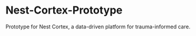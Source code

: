 # Nest-Cortex-Prototype
Prototype for Nest Cortex, a data-driven platform for trauma-informed care.

